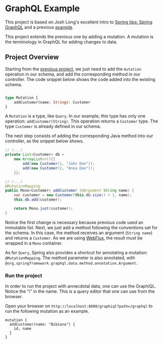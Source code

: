 # GraphQL Example
This project is based on Josh Long's excellent intro to [Spring tips: Spring GraphQL](https://www.youtube.com/watch?v=kVSYVhmvNCI) and a previous [example](https://github.com/gabrielcostasilva/sb-controllers/tree/main/graphql).

This project extends the previous one by adding a mutation. A mutation is the terminology in GraphQL for adding changes to data.

## Project Overview
Starting from the [previous project](https://github.com/gabrielcostasilva/sb-controllers/tree/main/graphql), we just need to add the `mutation` operation in our schema, and add the corresponding method in our controller. The code snippet below shows the code added into the existing schema.

```graphql

type Mutation {
    addCustomer(name: String): Customer
}

```

A `Mutation` is a type, like `Query`. In our example, this type has only one operation: `addCustomer(String)`. This operation returns a `Customer` type. The type `Customer` is already defined in our schema.

The next step consists of adding the corresponding Java method into our controller, as the snippet below shows.


```java
// (...)
private List<Customer> db = 
    new ArrayList<>(){{
        add(new Customer(1, "John Doe"));
        add(new Customer(2, "Anna Doe"));
    }};

// (...)
@MutationMapping
public Mono<Customer> addCustomer (@Argument String name) {
    var customer = new Customer(this.db.size() + 1, name);
    this.db.add(customer);

    return Mono.just(customer);
}
```

Notice the first change is necessary because previous code used an immutable list. Next, we just add a method following the conventions set for the schema. In this case, the method receives an argument (`String name`) and returns a `Customer`. As we are using [WebFlux](https://docs.spring.io/spring-framework/docs/current/reference/html/web-reactive.html), the result must be wrapped in a `Mono` container.

As for `Query`, Spring also provides a shortcut for annotating a mutation: `@MutationMapping`. The method parameter is also annotated, with `@org.springframework.graphql.data.method.annotation.Argument`.

### Run the project
In order to run the project with annecdotal data, one can use the GraphiQL. Notice the "i" in the name. This is a query editor that one can use from the browser. 

Open your browser on `http://localhost:8080/graphiql?path=/graphql` to run the following mutation as an example.

```
mutation {
  addCustomer(name: "Bibiana") {
    id, name
  }
}

```